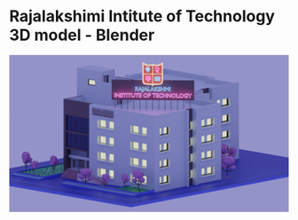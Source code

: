# Rajalakshimi Intitute of Technology 3D model - Blender

![Alt Text](./final-images/untitled2.png)
